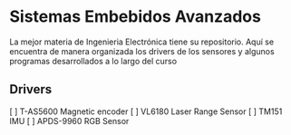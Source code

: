 # Sistemas Embebidos Avanzados

La mejor materia de Ingenieria Electrónica tiene su repositorio. Aquí se encuentra de manera organizada los drivers de los sensores y algunos programas desarrollados a lo largo del curso

## Drivers
[ ] T-AS5600 Magnetic encoder
[ ] VL6180 Laser Range Sensor
[ ] TM151 IMU
[ ] APDS-9960 RGB Sensor
